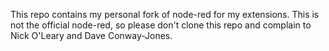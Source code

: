 This repo contains my personal fork of node-red for my extensions.  This is not the official node-red, so please don't clone this repo and complain to Nick O'Leary and Dave Conway-Jones.
